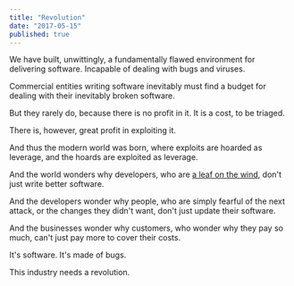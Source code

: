 ```yaml
---
title: "Revolution"
date: "2017-05-15"
published: true
---
```


We have built, unwittingly, a fundamentally flawed environment for delivering software. Incapable of dealing with bugs and viruses.

Commercial entities writing software inevitably must find a budget for dealing with their inevitably broken software.

But they rarely do, because there is no profit in it. It is a cost, to be triaged.

There is, however, great profit in exploiting it.

And thus the modern world was born, where exploits are hoarded as leverage, and the hoards are exploited as leverage.

And the world wonders why developers, who are [a leaf on the wind](https://codingculture.io/wp-content/uploads/2017/05/a-leaf-on-the-wind), don't just write better software.

And the developers wonder why people, who are simply fearful of the next attack, or the changes they didn't want, don't just update their software.

And the businesses wonder why customers, who wonder why they pay so much, can't just pay more to cover their costs.

It's software. It's made of bugs.

This industry needs a revolution.
